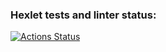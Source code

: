 ### Hexlet tests and linter status:
[![Actions Status](https://github.com/cyrilmcshow/python-project-83/actions/workflows/hexlet-check.yml/badge.svg)](https://github.com/cyrilmcshow/python-project-83/actions)


